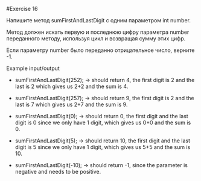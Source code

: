 #Exercise 16

Напишите метод sumFirstAndLastDigit с одним параметром  int number.

Метод должен искать первую и последнюю цифру параметра number переданного методу, используя цикл и возвращая сумму этих цифр. 

Если параметру number было переданно отрицательное число, верните  -1. 

Example input/output

* sumFirstAndLastDigit(252); → should return 4, the first digit is 2 and the last is 2 which gives us 2+2 and the sum is 4.

* sumFirstAndLastDigit(257); → should return 9, the first digit is 2 and the last is 7 which gives us 2+7 and the sum is 9.

* sumFirstAndLastDigit(0); → should return 0, the first digit and the last digit is 0 since we only have 1 digit, which gives us 0+0 and the sum is 0.

* sumFirstAndLastDigit(5); → should return 10, the first digit and the last digit is 5 since we only have 1 digit, which gives us 5+5 and the sum is 10.

* sumFirstAndLastDigit(-10); → should return -1, since the parameter is negative and needs to be positive.

